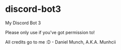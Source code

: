 # discord-bot3
My Discord Bot 3

Please only use if you've got permission to!

All credits go to me :D - Daniel Munch, A.K.A. Munhcii